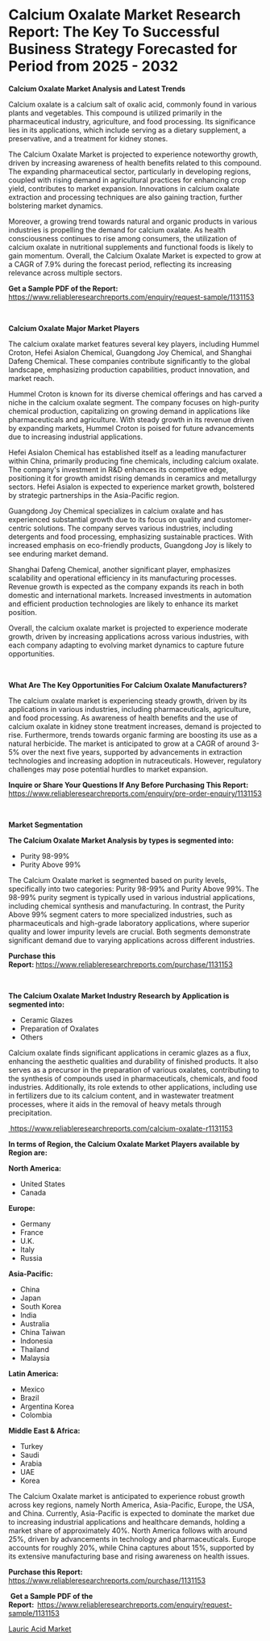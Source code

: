 <p><h1>Calcium Oxalate Market Research Report: The Key To Successful Business Strategy Forecasted for Period from 2025 - 2032</h1></p><p><strong>Calcium Oxalate Market Analysis and Latest Trends</strong></p>
<p><p>Calcium oxalate is a calcium salt of oxalic acid, commonly found in various plants and vegetables. This compound is utilized primarily in the pharmaceutical industry, agriculture, and food processing. Its significance lies in its applications, which include serving as a dietary supplement, a preservative, and a treatment for kidney stones.</p><p>The Calcium Oxalate Market is projected to experience noteworthy growth, driven by increasing awareness of health benefits related to this compound. The expanding pharmaceutical sector, particularly in developing regions, coupled with rising demand in agricultural practices for enhancing crop yield, contributes to market expansion. Innovations in calcium oxalate extraction and processing techniques are also gaining traction, further bolstering market dynamics.</p><p>Moreover, a growing trend towards natural and organic products in various industries is propelling the demand for calcium oxalate. As health consciousness continues to rise among consumers, the utilization of calcium oxalate in nutritional supplements and functional foods is likely to gain momentum. Overall, the Calcium Oxalate Market is expected to grow at a CAGR of 7.9% during the forecast period, reflecting its increasing relevance across multiple sectors.</p></p>
<p><strong>Get a Sample PDF of the Report:&nbsp;</strong> <a href="https://www.reliableresearchreports.com/enquiry/request-sample/1131153?utm_campaign=2181&utm_medium=2&utm_source=Github&utm_content=ia&utm_term=31012025&utm_id=calcium-oxalate">https://www.reliableresearchreports.com/enquiry/request-sample/1131153</a></p>
<p>&nbsp;</p>
<p><strong>Calcium Oxalate Major Market Players</strong></p>
<p><p>The calcium oxalate market features several key players, including Hummel Croton, Hefei Asialon Chemical, Guangdong Joy Chemical, and Shanghai Dafeng Chemical. These companies contribute significantly to the global landscape, emphasizing production capabilities, product innovation, and market reach.</p><p>Hummel Croton is known for its diverse chemical offerings and has carved a niche in the calcium oxalate segment. The company focuses on high-purity chemical production, capitalizing on growing demand in applications like pharmaceuticals and agriculture. With steady growth in its revenue driven by expanding markets, Hummel Croton is poised for future advancements due to increasing industrial applications.</p><p>Hefei Asialon Chemical has established itself as a leading manufacturer within China, primarily producing fine chemicals, including calcium oxalate. The company's investment in R&D enhances its competitive edge, positioning it for growth amidst rising demands in ceramics and metallurgy sectors. Hefei Asialon is expected to experience market growth, bolstered by strategic partnerships in the Asia-Pacific region.</p><p>Guangdong Joy Chemical specializes in calcium oxalate and has experienced substantial growth due to its focus on quality and customer-centric solutions. The company serves various industries, including detergents and food processing, emphasizing sustainable practices. With increased emphasis on eco-friendly products, Guangdong Joy is likely to see enduring market demand.</p><p>Shanghai Dafeng Chemical, another significant player, emphasizes scalability and operational efficiency in its manufacturing processes. Revenue growth is expected as the company expands its reach in both domestic and international markets. Increased investments in automation and efficient production technologies are likely to enhance its market position.</p><p>Overall, the calcium oxalate market is projected to experience moderate growth, driven by increasing applications across various industries, with each company adapting to evolving market dynamics to capture future opportunities.</p></p>
<p>&nbsp;</p>
<p><strong>What Are The Key Opportunities For Calcium Oxalate Manufacturers?</strong></p>
<p><p>The calcium oxalate market is experiencing steady growth, driven by its applications in various industries, including pharmaceuticals, agriculture, and food processing. As awareness of health benefits and the use of calcium oxalate in kidney stone treatment increases, demand is projected to rise. Furthermore, trends towards organic farming are boosting its use as a natural herbicide. The market is anticipated to grow at a CAGR of around 3-5% over the next five years, supported by advancements in extraction technologies and increasing adoption in nutraceuticals. However, regulatory challenges may pose potential hurdles to market expansion.</p></p>
<p><strong>Inquire or Share Your Questions If Any Before Purchasing This Report:</strong> <a href="https://www.reliableresearchreports.com/enquiry/pre-order-enquiry/1131153?utm_campaign=2181&utm_medium=2&utm_source=Github&utm_content=ia&utm_term=31012025&utm_id=calcium-oxalate">https://www.reliableresearchreports.com/enquiry/pre-order-enquiry/1131153</a></p>
<p>&nbsp;</p>
<p><strong>Market Segmentation</strong></p>
<p><strong>The Calcium Oxalate Market Analysis by types is segmented into:</strong></p>
<p><ul><li>Purity 98-99%</li><li>Purity Above 99%</li></ul></p>
<p><p>The Calcium Oxalate market is segmented based on purity levels, specifically into two categories: Purity 98-99% and Purity Above 99%. The 98-99% purity segment is typically used in various industrial applications, including chemical synthesis and manufacturing. In contrast, the Purity Above 99% segment caters to more specialized industries, such as pharmaceuticals and high-grade laboratory applications, where superior quality and lower impurity levels are crucial. Both segments demonstrate significant demand due to varying applications across different industries.</p></p>
<p><strong>Purchase this Report:&nbsp;</strong><a href="https://www.reliableresearchreports.com/purchase/1131153?utm_campaign=2181&utm_medium=2&utm_source=Github&utm_content=ia&utm_term=31012025&utm_id=calcium-oxalate">https://www.reliableresearchreports.com/purchase/1131153</a></p>
<p>&nbsp;</p>
<p><strong>The Calcium Oxalate Market Industry Research by Application is segmented into:</strong></p>
<p><ul><li>Ceramic Glazes</li><li>Preparation of Oxalates</li><li>Others</li></ul></p>
<p><p>Calcium oxalate finds significant applications in ceramic glazes as a flux, enhancing the aesthetic qualities and durability of finished products. It also serves as a precursor in the preparation of various oxalates, contributing to the synthesis of compounds used in pharmaceuticals, chemicals, and food industries. Additionally, its role extends to other applications, including use in fertilizers due to its calcium content, and in wastewater treatment processes, where it aids in the removal of heavy metals through precipitation.</p></p>
<p><a href="https://www.reliableresearchreports.com/calcium-oxalate-r1131153?utm_campaign=2181&utm_medium=2&utm_source=Github&utm_content=ia&utm_term=31012025&utm_id=calcium-oxalate">&nbsp;https://www.reliableresearchreports.com/calcium-oxalate-r1131153</a></p>
<p><strong>In terms of Region, the Calcium Oxalate Market Players available by Region are:</strong></p>
<p>
    <p> <strong> North America: </strong>
        <ul>
            <li>United States</li>
            <li>Canada</li>
        </ul>
        </p> 
    <p> <strong> Europe: </strong>
        <ul>
            <li>Germany</li>
            <li>France</li>
            <li>U.K.</li>
            <li>Italy</li>
            <li>Russia</li>
        </ul>
        </p> 
    <p> <strong> Asia-Pacific: </strong>
        <ul>
            <li>China</li>
            <li>Japan</li>
            <li>South Korea</li>
            <li>India</li>
            <li>Australia</li>
            <li>China Taiwan</li>
            <li>Indonesia</li>
            <li>Thailand</li>
            <li>Malaysia</li>
        </ul>
        </p> 
    <p> <strong> Latin America: </strong>
        <ul>
            <li>Mexico</li>
            <li>Brazil</li>
            <li>Argentina Korea</li>
            <li>Colombia</li>
        </ul>
        </p> 
    <p> <strong> Middle East & Africa: </strong>
        <ul>
            <li>Turkey</li>
            <li>Saudi</li>
            <li>Arabia</li>
            <li>UAE</li>
            <li>Korea</li>
        </ul>
    </p>
    </p>
<p><p>The Calcium Oxalate market is anticipated to experience robust growth across key regions, namely North America, Asia-Pacific, Europe, the USA, and China. Currently, Asia-Pacific is expected to dominate the market due to increasing industrial applications and healthcare demands, holding a market share of approximately 40%. North America follows with around 25%, driven by advancements in technology and pharmaceuticals. Europe accounts for roughly 20%, while China captures about 15%, supported by its extensive manufacturing base and rising awareness on health issues.</p></p>
<p><strong>Purchase this Report: </strong><a href="https://www.reliableresearchreports.com/purchase/1131153?utm_campaign=2181&utm_medium=2&utm_source=Github&utm_content=ia&utm_term=31012025&utm_id=calcium-oxalate">https://www.reliableresearchreports.com/purchase/1131153</a></p>
<p>&nbsp;<strong>Get a Sample PDF of the Report:&nbsp;&nbsp;</strong><a href="https://www.reliableresearchreports.com/enquiry/request-sample/1131153?utm_campaign=2181&utm_medium=2&utm_source=Github&utm_content=ia&utm_term=31012025&utm_id=calcium-oxalate">https://www.reliableresearchreports.com/enquiry/request-sample/1131153</a></p>
<p><strong></strong></p>
<p><p><a href="https://github.com/AshikRahman991/Market-Research-Report-List-1/blob/main/lauric-acid-market.md?utm_campaign=2181&utm_medium=2&utm_source=Github&utm_content=ia&utm_term=31012025&utm_id=calcium-oxalate">Lauric Acid Market</a></p></p>